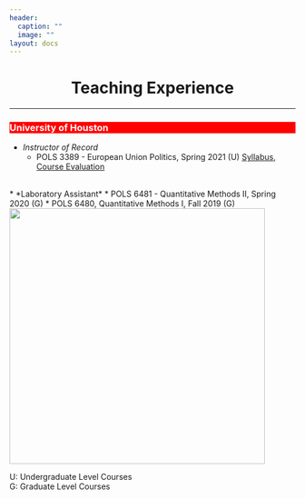 ```yaml
---
header:
  caption: ""
  image: ""
layout: docs
---
```



<h1 style="text-align:center;">Teaching Experience</h1>
<hr />
 

<h3 style="background-color:red;color:white">University of Houston</h3>  


* *Instructor of Record*
    * POLS 3389 - European Union Politics, Spring 2021 (U) <a href="/files/POLS3389_Syllabus.pdf" style="color: #blue">Syllabus</a>, <a href="/files/EUevaluation.pdf" style="color: #blue">Course Evaluation</a> 
<br/>
* *Laboratory Assistant*
    * POLS 6481 - Quantitative Methods II, Spring 2020 (G) 
    * POLS 6480, Quantitative Methods I, Fall 2019 (G)
<br/>

<img src="../../img/pic1.jpg" alt="" style="width:450px;height:450px;">

U: Undergraduate Level Courses\
G: Graduate Level Courses
